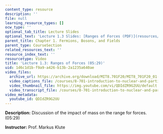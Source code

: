 ```yaml
---
content_type: resource
description: ''
file: null
learning_resource_types: []
ocw_type: ''
optional_tab_title: Lecture Slides
optional_text: 'Lecture 1.3 Slides: [Ranges of Forces (PDF)](resources/mit8_701f20_lec1-3)'
parent_title: Chapter 1. Fermions, Bosons, and Fields
parent_type: CourseSection
related_resources_text: ''
resource_index_text: ''
resourcetype: Video
title: 'Lecture 1.3: Ranges of Forces (05:29)'
uid: 1d6c1d1b-f9a9-a426-b13b-2a1235a640ae
video_files:
  archive_url: https://archive.org/download/MIT8.701F20/MIT8_701F20_01-03_RangeForces_300k.mp4
  video_captions_file: /courses/8-701-introduction-to-nuclear-and-particle-physics-fall-2020/d640ca0956645d989101feeaafc02771_QDIdZR9G2UU.vtt
  video_thumbnail_file: https://img.youtube.com/vi/QDIdZR9G2UU/default.jpg
  video_transcript_file: /courses/8-701-introduction-to-nuclear-and-particle-physics-fall-2020/7f194278ac49fbf53f965618c5fb61be_QDIdZR9G2UU.pdf
video_metadata:
  youtube_id: QDIdZR9G2UU
---
```


**Description:** Discussion of the impact of mass on the range for forces. (05:29)

**Instructor:** Prof. Markus Klute